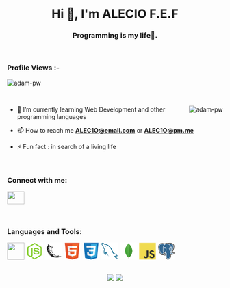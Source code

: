 <h1 align="center">Hi 👋, I'm ALECIO F.E.F</h1>
<h3 align="center">Programming is my life🌟.</h3>

<br>

<p align="right"> <h3>Profile Views :-</h3> <img src="https://komarev.com/ghpvc/?username=ALEC1O&label=Profile%20views&color=0e75b6&style=flat"
    alt="adam-pw" /> 
  </p>

<br>

<p><img align="right" src="https://github.com/Adam-pw/Adam-pw/blob/main/animation_500_kxa883sd.gif" alt="adam-pw" /></p>


- 🌱 I’m currently learning Web Development and other programming languages

- 📫 How to reach me **ALEC1O@email.com** or **ALEC1O@pm.me**

- ⚡ Fun fact : in search of a living life

<br>

<h3 align="left">Connect with me:</h3>
<p align="left">
  <a href="https://instagram.com/AlecioFuranze" target="_blank"><img align="center"
      src="https://raw.githubusercontent.com/rahuldkjain/github-profile-readme-generator/master/src/images/icons/Social/instagram.svg" height="30" width="40" /></a>
</p>

<br>

<h3 align="left">Languages and Tools:</h3>
<p <img src="https://github.com/devicons/devicon/blob/master/icons/csharp/csharp-plain.svg" width="40" height="40" /> 
  <img src="https://github.com/halak/unity-editor-icons/blob/master/icons/small/d_UnityLogo.png" width="40" height="40" /> 
    <img src="https://github.com/devicons/devicon/blob/master/icons/nodejs/nodejs-plain.svg" width="40" height="40" /> 
      <img src="https://github.com/devicons/devicon/blob/master/icons/flask/flask-original.svg" width="40" height="40" /> 
        <img src="https://github.com/devicons/devicon/blob/master/icons/html5/html5-original.svg" width="40" height="40" /> 
          <img src="https://github.com/devicons/devicon/blob/master/icons/css3/css3-original.svg" width="40" height="40" /> 
            <img src="https://github.com/devicons/devicon/blob/master/icons/mysql/mysql-original.svg" width="40" height="40" /> 
              <img src="https://github.com/devicons/devicon/blob/master/icons/mongodb/mongodb-original.svg" width="40" height="40" /> 
                <img src="https://github.com/devicons/devicon/blob/master/icons/javascript/javascript-original.svg" width="40" height="40" /> 
                  <img src="https://github.com/devicons/devicon/blob/master/icons/postgresql/postgresql-original.svg" width="40" height="40" /> 
                    
<br>


<br>

<p align = "center">
  <img src = "https://github-readme-stats.vercel.app/api?username=ALEC1O&show_icons=true&theme=tokyonight&line_height=27">
  <img src = "https://github-readme-stats.vercel.app/api/top-langs/?username=ALEC1O&hide=css,java,html&theme=tokyonight">
</p>

</details>
